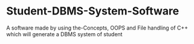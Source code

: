 # Student-DBMS-System-Software
A software made by using the-Concepts, OOPS and File handling of C++ which will generate a DBMS system of student 
